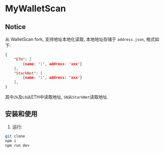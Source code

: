 # MyWalletScan

## Notice
从 WalletScan fork, 支持地址本地化读取, 本地地址存储于 ``address.json``, 格式如下:
```json
{
    "ETH": [
        {name: '1', address: 'xxx'}
    ],
    "StarkNet": [
        {name: '1', address: 'xxx'}
    ],
}
```
其中``Zk``及``L0``从ETH中读取地址, ``SN``从``StarkNet``读取地址.

## 安装和使用

1. 运行:
```bash
git clone 
npm i
npm run dev
```





